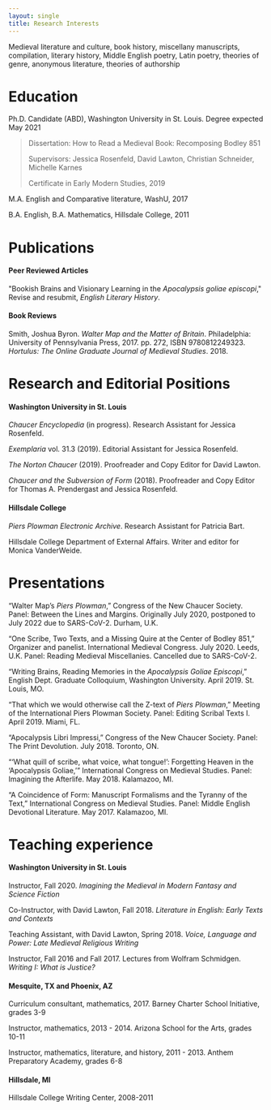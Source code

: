 ```yaml
---
layout: single
title: Research Interests
---
```


Medieval literature and culture, book history, miscellany manuscripts, compilation, literary history, Middle English poetry, Latin poetry, theories of genre, anonymous literature, theories of authorship

# Education

Ph.D. Candidate (ABD), Washington University in St. Louis.
Degree expected May 2021

> Dissertation: How to Read a Medieval Book: Recomposing Bodley 851
>
> Supervisors: Jessica Rosenfeld, David Lawton, Christian Schneider, Michelle Karnes
>
> Certificate in Early Modern Studies, 2019

M.A. English and Comparative literature, WashU, 2017

B.A. English, B.A. Mathematics, Hillsdale College, 2011

# Publications

#### Peer Reviewed Articles

"Bookish Brains and Visionary Learning in the *Apocalypsis goliae episcopi*,"
Revise and resubmit, *English Literary History*.

#### Book Reviews

Smith, Joshua Byron. *Walter Map and the Matter of Britain*. Philadelphia: University of Pennsylvania Press, 2017. pp. 272, ISBN 9780812249323.
*Hortulus: The Online Graduate Journal of Medieval Studies*. 2018.

# Research and Editorial Positions

#### Washington University in St. Louis

*Chaucer Encyclopedia* (in progress). Research Assistant for Jessica Rosenfeld.

*Exemplaria* vol. 31.3 (2019). Editorial Assistant for Jessica Rosenfeld.

*The Norton Chaucer* (2019). Proofreader and Copy Editor for David Lawton.

*Chaucer and the Subversion of Form* (2018). Proofreader and Copy Editor for Thomas A. Prendergast and Jessica Rosenfeld.

#### Hillsdale College

*Piers Plowman Electronic Archive*. Research Assistant for Patricia Bart.

Hillsdale College Department of External Affairs. Writer and editor for Monica VanderWeide.

# Presentations

“Walter Map’s *Piers Plowman*,”
Congress of the New Chaucer Society. Panel: Between the Lines and Margins. Originally July 2020, postponed to July 2022 due to SARS-CoV-2. Durham, U.K.

“One Scribe, Two Texts, and a Missing Quire at the Center of Bodley 851,”
Organizer and panelist. International Medieval Congress. July 2020. Leeds, U.K.
Panel: Reading Medieval Miscellanies. Cancelled due to SARS-CoV-2.

“Writing Brains, Reading Memories in the *Apocalypsis Goliae Episcopi*,”
English Dept. Graduate Colloquium, Washington University. April 2019. St. Louis, MO.

“That which we would otherwise call the Z-text of *Piers Plowman*,”
Meeting of the International Piers Plowman Society. Panel: Editing Scribal Texts I. April 2019. Miami, FL.

“Apocalypsis Libri Impressi,”
Congress of the New Chaucer Society. Panel: The Print Devolution. July 2018. Toronto, ON.

“‘What quill of scribe, what voice, what tongue!’: Forgetting Heaven in the ‘Apocalypsis Goliae,’”
International Congress on Medieval Studies. Panel: Imagining the Afterlife. May 2018. Kalamazoo, MI.

“A Coincidence of Form: Manuscript Formalisms and the Tyranny of the Text,”
International Congress on Medieval Studies. Panel: Middle English Devotional Literature. May 2017. Kalamazoo, MI.

# Teaching experience

#### Washington University in St. Louis

Instructor, Fall 2020.
*Imagining the Medieval in Modern Fantasy and Science Fiction*

Co-Instructor, with David Lawton, Fall 2018.
*Literature in English: Early Texts and Contexts*

Teaching Assistant, with David Lawton, Spring 2018.
*Voice, Language and Power: Late Medieval Religious Writing*

Instructor,	Fall 2016 and Fall 2017.
Lectures from Wolfram Schmidgen.
*Writing I: What is Justice?*

#### Mesquite, TX and Phoenix, AZ

Curriculum consultant, mathematics, 2017.
Barney Charter School Initiative, grades 3-9

Instructor, mathematics, 2013 - 2014.
Arizona School for the Arts, grades 10-11

Instructor, mathematics, literature, and history, 2011 - 2013.
Anthem Preparatory Academy, grades 6-8

#### Hillsdale, MI

Hillsdale College Writing Center, 2008-2011
